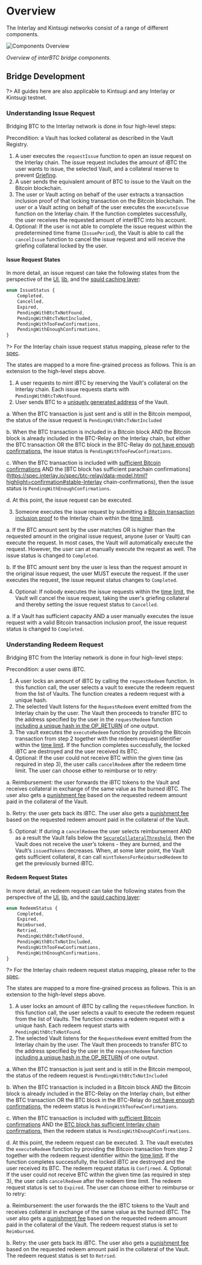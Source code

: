 # Overview

The Interlay and Kintsugi networks consist of a range of different components.

![Components Overview](../_assets/img/developers/components.svg)

*Overview of interBTC bridge components.*

## Bridge Development

?> All guides here are also applicable to Kintsugi and any Interlay or Kintsugi testnet.

### Understanding Issue Request

Bridging BTC to the Interlay network is done in four high-level steps:

Precondition: a Vault has locked collateral as described in the Vault Registry.

1. A user executes the `requestIssue` function to open an issue request on the Interlay chain. The issue request includes the amount of iBTC the user wants to issue, the selected Vault, and a collateral reserve to prevent [Griefing](https://spec.interlay.io/security_performance/xclaim-security.html#griefing).
2. A user sends the equivalent amount of BTC to issue to the Vault on the Bitcoin blockchain.
3. The user or Vault acting on behalf of the user extracts a transaction inclusion proof of that locking transaction on the Bitcoin blockchain. The user or a Vault acting on behalf of the user executes the `executeIssue` function on the Interlay chain. If the function completes successfully, the user receives the requested amount of interBTC into his account.
4. Optional: If the user is not able to complete the issue request within the predetermined time frame (`IssuePeriod`), the Vault is able to call the `cancelIssue` function to cancel the issue request and will receive the griefing collateral locked by the user.

#### Issue Request States

In more detail, an issue request can take the following states from the perspective of the [UI](https://github.com/interlay/interbtc-ui/), [lib](https://github.com/interlay/interbtc-api), and the [squid caching layer](https://github.com/interlay/interbtc-squid):

```ts
enum IssueStatus {
    Completed,
    Cancelled,
    Expired,
    PendingWithBtcTxNotFound,
    PendingWithBtcTxNotIncluded,
    PendingWithTooFewConfirmations,
    PendingWithEnoughConfirmations,
}
```

?> For the Interlay chain issue request status mapping, please refer to the [spec](https://spec.interlay.io/spec/issue.html).

The states are mapped to a more fine-grained process as follows. This is an extension to the high-level steps above.

1. A user requests to mint iBTC by reserving the Vault's collateral on the Interlay chain. Each issue requests starts with `PendingWithBtcTxNotFound`.
2. User sends BTC to a [uniquely generated address](https://spec.interlay.io/security_performance/xclaim-security.html#unique-addresses-via-on-chain-key-derivation) of the Vault.

  a. When the BTC transaction is just sent and is still in the Bitcoin mempool, the status of the issue request is `PendingWithBtcTxNotIncluded`

  b. When the BTC transaction is included in a Bitcoin block AND the Bitcoin block is already included in the BTC-Relay on the Interlay chain, but either the BTC transaction OR the BTC block in the BTC-Relay do [not have enough confirmations](https://spec.interlay.io/security_performance/btcrelay-security.html#security-parameter-k), the issue status is `PendingWithTooFewConfirmations`.

  c. When the BTC transaction is included with [sufficient Bitcoin confirmations](https://spec.interlay.io/spec/btc-relay/data-model.html?highlight=confirmation#stable-bitcoin-confirmations) AND the [BTC block has sufficient parachain confirmations](https://spec.interlay.io/spec/btc-relay/data-model.html?highlight=confirmation#stable-Interlay chain-confirmations), then the issue status is `PendingWithEnoughConfirmations`.

  d. At this point, the issue request can be executed.

3. Someone executes the issue request by submitting a [Bitcoin transaction inclusion proof](https://spec.interlay.io/spec/btc-relay/functions.html#verifytransactioninclusion) to the Interlay chain within the [time limit](https://spec.interlay.io/spec/issue.html#issueperiod).

  a. If the BTC amount sent by the user matches OR is higher than the requested amount in the original issue request, anyone (user or Vault) can execute the request. In most cases, the Vault will automatically execute the request. However, the user can at manually execute the request as well. The issue status is changed to `Completed`.

  b. If the BTC amount sent bny the user is less than the request amount in the original issue request, the user MUST execute the request. If the user executes the request, the issue request status changes to `Completed`.

4. Optional: If nobody executes the issue requests within the [time limit](https://spec.interlay.io/spec/issue.html#issueperiod), the Vault will cancel the issue request, taking the user's griefing collateral and thereby setting the issue request status to `Cancelled`.

  a. If a Vault has sufficient capacity AND a user manually executes the issue request with a valid Bitcoin transaction inclusion proof, the issue request status is changed to `Completed`.

### Understanding Redeem Request

Bridging BTC from the Interlay network is done in four high-level steps:

Precondition: a user owns iBTC.

1. A user locks an amount of iBTC by calling the `requestRedeem` function. In this function call, the user selects a vault to execute the redeem request from the list of Vaults. The function creates a redeem request with a unique hash.
2. The selected Vault listens for the `RequestRedeem` event emitted from the Interlay chain by the user. The Vault then proceeds to transfer BTC to the address specified by the user in the `requestRedeem` function [including a unique hash in the OP_RETURN](https://spec.interlay.io/security_performance/xclaim-security.html#op-return) of one output.
3. The vault executes the `executeRedeem` function by providing the Bitcoin transaction from step 2 together with the redeem request identifier within the [time limit](https://spec.interlay.io/spec/redeem.html#redeemperiod). If the function completes successfully, the locked iBTC are destroyed and the user received its BTC.
4. Optional: If the user could not receive BTC within the given time (as required in step 3), the user calls `cancelRedeem` after the redeem time limit. The user can choose either to reimburse or to retry:

  a. Reimbursement: the user forwards the iBTC tokens to the Vault and receives collateral in exchange of the same value as the burned iBTC. The user also gets a [punishment fee](https://spec.interlay.io/spec/fee.html#punishmentfee) based on the requested redeem amount paid in the collateral of the Vault.

  b. Retry: the user gets back its iBTC. The user also gets a [punishment fee](https://spec.interlay.io/spec/fee.html#punishmentfee) based on the requested redeem amount paid in the collateral of the Vault.

5. Optional: If during a `cancelRedeem` the user selects reimbursement AND as a result the Vault falls below the [`SecureCollateralThreshold`](https://spec.interlay.io/spec/vault-registry.html#securecollateralthreshold), then the Vault does not receive the user’s tokens - they are burned, and the Vault’s `issuedTokens` decreases. When, at some later point, the Vault gets sufficient collateral, it can call `mintTokensForReimbursedRedeem` to get the previously burned iBTC.

#### Redeem Request States

In more detail, an redeem request can take the following states from the perspective of the [UI](https://github.com/interlay/interbtc-ui/), [lib](https://github.com/interlay/interbtc-api), and the [squid caching layer](https://github.com/interlay/interbtc-squid):

```ts
enum RedeemStatus {
    Completed,
    Expired,
    Reimbursed,
    Retried,
    PendingWithBtcTxNotFound,
    PendingWithBtcTxNotIncluded,
    PendingWithTooFewConfirmations,
    PendingWithEnoughConfirmations,
}
```

?> For the Interlay chain redeem request status mapping, please refer to the [spec](https://spec.interlay.io/spec/redeem.html).

The states are mapped to a more fine-grained process as follows. This is an extension to the high-level steps above.

1. A user locks an amount of iBTC by calling the `requestRedeem` function. In this function call, the user selects a vault to execute the redeem request from the list of Vaults. The function creates a redeem request with a unique hash. Each redeem request starts with `PendingWithBtcTxNotFound`.
2. The selected Vault listens for the `RequestRedeem` event emitted from the Interlay chain by the user. The Vault then proceeds to transfer BTC to the address specified by the user in the `requestRedeem` function [including a unique hash in the OP_RETURN](https://spec.interlay.io/security_performance/xclaim-security.html#op-return) of one output.

  a. When the BTC transaction is just sent and is still in the Bitcoin mempool, the status of the redeem request is `PendingWithBtcTxNotIncluded`

  b. When the BTC transaction is included in a Bitcoin block AND the Bitcoin block is already included in the BTC-Relay on the Interlay chain, but either the BTC transaction OR the BTC block in the BTC-Relay do [not have enough confirmations](https://spec.interlay.io/security_performance/btcrelay-security.html#security-parameter-k), the redeem status is `PendingWithTooFewConfirmations`.

  c. When the BTC transaction is included with [sufficient Bitcoin confirmations](https://spec.interlay.io/spec/btc-relay/data-model.html?highlight=confirmation#stable-bitcoin-confirmations) AND the [BTC block has sufficient Interlay chain confirmations](https://spec.interlay.io/spec/btc-relay/data-model.html?highlight=confirmation#stable-parachain-confirmations), then the redeem status is `PendingWithEnoughConfirmations`.

  d. At this point, the redeem request can be executed.
3. The vault executes the `executeRedeem` function by providing the Bitcoin transaction from step 2 together with the redeem request identifier within the [time limit](https://spec.interlay.io/spec/redeem.html#redeemperiod). If the function completes successfully, the locked iBTC are destroyed and the user received its BTC. The redeem request status is `Confirmed`.
4. Optional: If the user could not receive BTC within the given time (as required in step 3), the user calls `cancelRedeem` after the redeem time limit. The redeem request status is set to `Expired`. The user can choose either to reimburse or to retry:

  a. Reimbursement: the user forwards the the iBTC tokens to the Vault and receives collateral in exchange of the same value as the burned iBTC. The user also gets a [punishment fee](https://spec.interlay.io/spec/fee.html#punishmentfee) based on the requested redeem amount paid in the collateral of the Vault. The redeem request status is set to `Reimbursed`.

  b. Retry: the user gets back its iBTC. The user also gets a [punishment fee](https://spec.interlay.io/spec/fee.html#punishmentfee) based on the requested redeem amount paid in the collateral of the Vault. The redeem request status is set to `Retried`.
